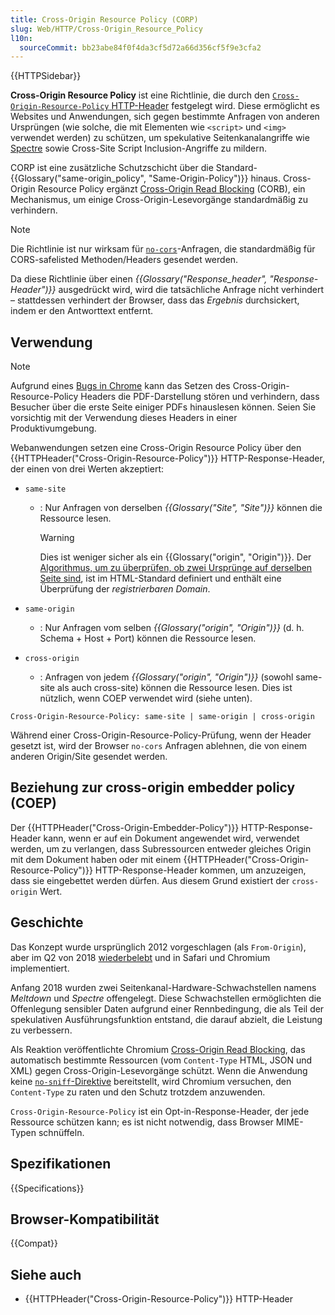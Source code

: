 ```yaml
---
title: Cross-Origin Resource Policy (CORP)
slug: Web/HTTP/Cross-Origin_Resource_Policy
l10n:
  sourceCommit: bb23abe84f0f4da3cf5d72a66d356cf5f9e3cfa2
---
```


{{HTTPSidebar}}

**Cross-Origin Resource Policy** ist eine Richtlinie, die durch den [`Cross-Origin-Resource-Policy` HTTP-Header](/de/docs/Web/HTTP/Headers/Cross-Origin-Resource-Policy) festgelegt wird. Diese ermöglicht es Websites und Anwendungen, sich gegen bestimmte Anfragen von anderen Ursprüngen (wie solche, die mit Elementen wie `<script>` und `<img>` verwendet werden) zu schützen, um spekulative Seitenkanalangriffe wie [Spectre](<https://en.wikipedia.org/wiki/Spectre_(security_vulnerability)>) sowie Cross-Site Script Inclusion-Angriffe zu mildern.

CORP ist eine zusätzliche Schutzschicht über die Standard-{{Glossary("same-origin_policy", "Same-Origin-Policy")}} hinaus. Cross-Origin Resource Policy ergänzt [Cross-Origin Read Blocking](https://fetch.spec.whatwg.org/#corb) (CORB), ein Mechanismus, um einige Cross-Origin-Lesevorgänge standardmäßig zu verhindern.

> [!NOTE]
> Die Richtlinie ist nur wirksam für [`no-cors`](https://fetch.spec.whatwg.org/#concept-request-mode)-Anfragen, die standardmäßig für CORS-safelisted Methoden/Headers gesendet werden.

Da diese Richtlinie über einen _{{Glossary("Response_header", "Response-Header")}}_ ausgedrückt wird, wird die tatsächliche Anfrage nicht verhindert – stattdessen verhindert der Browser, dass das _Ergebnis_ durchsickert, indem er den Antworttext entfernt.

## Verwendung

> [!NOTE]
> Aufgrund eines [Bugs in Chrome](https://crbug.com/1074261) kann das Setzen des Cross-Origin-Resource-Policy Headers die PDF-Darstellung stören und verhindern, dass Besucher über die erste Seite einiger PDFs hinauslesen können. Seien Sie vorsichtig mit der Verwendung dieses Headers in einer Produktivumgebung.

Webanwendungen setzen eine Cross-Origin Resource Policy über den {{HTTPHeader("Cross-Origin-Resource-Policy")}} HTTP-Response-Header, der einen von drei Werten akzeptiert:

- `same-site`

  - : Nur Anfragen von derselben _{{Glossary("Site", "Site")}}_ können die Ressource lesen.

    > [!WARNING]
    > Dies ist weniger sicher als ein {{Glossary("origin", "Origin")}}. Der [Algorithmus, um zu überprüfen, ob zwei Ursprünge auf derselben Seite sind](https://html.spec.whatwg.org/multipage/origin.html#same-site), ist im HTML-Standard definiert und enthält eine Überprüfung der _registrierbaren Domain_.

- `same-origin`
  - : Nur Anfragen vom selben _{{Glossary("origin", "Origin")}}_ (d. h. Schema + Host + Port) können die Ressource lesen.
- `cross-origin`
  - : Anfragen von jedem _{{Glossary("origin", "Origin")}}_ (sowohl same-site als auch cross-site) können die Ressource lesen. Dies ist nützlich, wenn COEP verwendet wird (siehe unten).

```http
Cross-Origin-Resource-Policy: same-site | same-origin | cross-origin
```

Während einer Cross-Origin-Resource-Policy-Prüfung, wenn der Header gesetzt ist, wird der Browser `no-cors` Anfragen ablehnen, die von einem anderen Origin/Site gesendet werden.

## Beziehung zur cross-origin embedder policy (COEP)

Der {{HTTPHeader("Cross-Origin-Embedder-Policy")}} HTTP-Response-Header kann, wenn er auf ein Dokument angewendet wird, verwendet werden, um zu verlangen, dass Subressourcen entweder gleiches Origin mit dem Dokument haben oder mit einem {{HTTPHeader("Cross-Origin-Resource-Policy")}} HTTP-Response-Header kommen, um anzuzeigen, dass sie eingebettet werden dürfen. Aus diesem Grund existiert der `cross-origin` Wert.

## Geschichte

Das Konzept wurde ursprünglich 2012 vorgeschlagen (als `From-Origin`), aber im Q2 von 2018 [wiederbelebt](https://github.com/whatwg/fetch/issues/687) und in Safari und Chromium implementiert.

Anfang 2018 wurden zwei Seitenkanal-Hardware-Schwachstellen namens _Meltdown_ und _Spectre_ offengelegt. Diese Schwachstellen ermöglichten die Offenlegung sensibler Daten aufgrund einer Rennbedingung, die als Teil der spekulativen Ausführungsfunktion entstand, die darauf abzielt, die Leistung zu verbessern.

Als Reaktion veröffentlichte Chromium [Cross-Origin Read Blocking](https://fetch.spec.whatwg.org/#corb), das automatisch bestimmte Ressourcen (vom `Content-Type` HTML, JSON und XML) gegen Cross-Origin-Lesevorgänge schützt. Wenn die Anwendung keine [`no-sniff`-Direktive](/de/docs/Web/HTTP/Headers/X-Content-Type-Options) bereitstellt, wird Chromium versuchen, den `Content-Type` zu raten und den Schutz trotzdem anzuwenden.

`Cross-Origin-Resource-Policy` ist ein Opt-in-Response-Header, der jede Ressource schützen kann; es ist nicht notwendig, dass Browser MIME-Typen schnüffeln.

## Spezifikationen

{{Specifications}}

## Browser-Kompatibilität

{{Compat}}

## Siehe auch

- {{HTTPHeader("Cross-Origin-Resource-Policy")}} HTTP-Header
